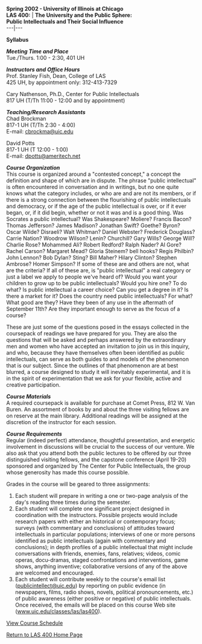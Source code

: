 **Spring 2002 - University of Illinois at Chicago**  
**LAS 400:** | **The University and the Public Sphere:  
Public Intellectuals and Their Social Influence**  
---|---  
  
**Syllabus**

_**Meeting Time and Place**_  
Tue./Thurs. 1:00 - 2:30,   401 UH

_**Instructors and Office Hours**_  
Prof. Stanley Fish, Dean, College of LAS  
425 UH, by appointment only: 312-413-7329  
  
Cary Nathenson, Ph.D., Center for Public Intellectuals  
817 UH (T/Th 11:00 - 12:00 and by appointment)

_**Teaching/Research Assistants**_  
Chad Brockman  
817-1 UH (T/Th 2:30 - 4:00)  
E-mail: [cbrockma@uic.edu](mailto:cbrockma@uic.edu)

David Potts  
817-1 UH (T 12:00 - 1:00)  
E-mail: [dpotts@ameritech.net](mailto:dpotts@ameritech.net)

_**Course Organization**_  
This course is organized around a "contested concept," a concept the
definition and shape of which are in dispute. The phrase "public intellectual"
is often encountered in conversation and in writings, but no one quite knows
what the category includes, or who are and are not its members, or if there is
a strong connection between the flourishing of public intellectuals and
democracy, or if the age of the public intellectual is over, or if it ever
began, or, if it did begin, whether or not it was and is a good thing. Was
Socrates a public intellectual? Was Shakespeare? Moliere? Francis Bacon?
Thomas Jefferson? James Madison? Jonathan Swift? Goethe? Byron? Oscar Wilde?
Disraeli? Walt Whitman? Daniel Webster? Frederick Douglass? Carrie Nation?
Woodrow Wilson? Lenin? Churchill? Gary Wills? George Will? Charlie Rose?
Mohammed Ali? Robert Redford? Ralph Nader? Al Gore? Rachel Carson? Margaret
Mead? Gloria Steinem? bell hooks? Regis Philbin? John Lennon? Bob Dylan?
Sting? Bill Maher? Hilary Clinton? Stephen Ambrose? Homer Simpson? If some of
these are and others are not, what are the criteria? If all of these are, is
"public intellectual" a real category or just a label we apply to people we've
heard of? Would you want your children to grow up to be public intellectuals?
Would you hire one? To do what? Is public intellectual a career choice? Can
you get a degree in it? Is there a market for it? Does the country need public
intellectuals? For what? What good are they? Have they been of any use in the
aftermath of September 11th? Are they important enough to serve as the focus
of a course?  
  
These are just some of the questions posed in the essays collected in the
coursepack of readings we have prepared for you. They are also the questions
that will be asked and perhaps answered by the extraordinary men and women who
have accepted an invitation to join us in this inquiry, and who, because they
have themselves often been identified as public intellectuals, can serve as
both guides to and models of the phenomenon that is our subject. Since the
outlines of that phenomenon are at best blurred, a course designed to study it
will inevitably experimental, and it is in the spirit of experimentation that
we ask for your flexible, active and creative participation.

_**Course Materials**_  
A required coursepack is available for purchase at Comet Press, 812 W. Van
Buren. An assortment of books by and about the three visiting fellows are on
reserve at the main library. Additional readings will be assigned at the
discretion of the instructor for each session.

_**Course Requirements**_  
Regular (indeed perfect) attendance, thoughtful presentation, and energetic
involvement in discussions will be crucial to the success of our venture. We
also ask that you attend both the public lectures to be offered by our three
distinguished visiting fellows, and the capstone conference (April 19-20)
sponsored and organized by The Center for Public Intellectuals, the group
whose generosity has made this course possible.  
  
Grades in the course will be geared to three assignments:

  1. Each student will prepare in writing a one or two-page analysis of the day's reading three times during the semester.
  2. Each student will complete one significant project designed in coordination with the instructors. Possible projects would include research papers with either an historical or contemporary focus; surveys (with commentary and conclusions) of attitudes toward intellectuals in particular populations; interviews of one or more persons identified as public intellectuals (again with commentary and conclusions); in depth profiles of a public intellectual that might include conversations with friends, enemies, fans, relatives; videos, comic operas, docu-dramas, staged confrontations and interventions, game shows, anything inventive; collaborative versions of any of the above are welcomed and encouraged.
  3. Each student will contribute weekly to the course's email list (publicintellect@uic.edu) by reporting on public evidence (in newspapers, films, radio shows, novels, political pronouncements, etc.) of public awareness (either positive or negative) of public intellectuals. Once received, the emails will be placed on this course Web site (www.uic.edu/classes/las/las400).

  

[View Course Schedule](schedule.html)

[Return to LAS 400 Home Page](index.html)  

